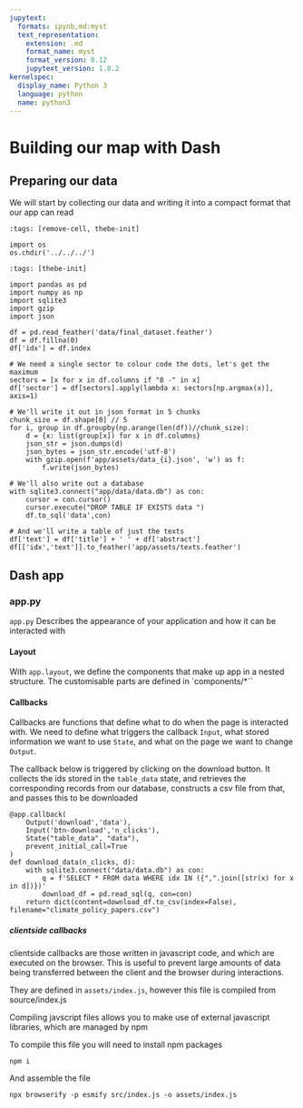 ```yaml
---
jupytext:
  formats: ipynb,md:myst
  text_representation:
    extension: .md
    format_name: myst
    format_version: 0.12
    jupytext_version: 1.8.2
kernelspec:
  display_name: Python 3
  language: python
  name: python3
---
```


# Building our map with Dash

## Preparing our data

We will start by collecting our data and writing it into a compact format that our app can read


```{code-cell} ipython3
:tags: [remove-cell, thebe-init]

import os
os.chdir('../../../')
```

```{code-cell} ipython3
:tags: [thebe-init]

import pandas as pd
import numpy as np
import sqlite3
import gzip
import json

df = pd.read_feather('data/final_dataset.feather')
df = df.fillna(0)
df['idx'] = df.index

# We need a single sector to colour code the dots, let's get the maximum
sectors = [x for x in df.columns if "8 -" in x]
df['sector'] = df[sectors].apply(lambda x: sectors[np.argmax(x)], axis=1)

# We'll write it out in json format in 5 chunks
chunk_size = df.shape[0] // 5
for i, group in df.groupby(np.arange(len(df))//chunk_size):
    d = {x: list(group[x]) for x in df.columns}
    json_str = json.dumps(d)
    json_bytes = json_str.encode('utf-8')   
    with gzip.open(f'app/assets/data_{i}.json', 'w') as f:
        f.write(json_bytes)

# We'll also write out a database
with sqlite3.connect("app/data/data.db") as con:
    cursor = con.cursor()
    cursor.execute("DROP TABLE IF EXISTS data ")
    df.to_sql('data',con)

# And we'll write a table of just the texts
df['text'] = df['title'] + ' ' + df['abstract']
df[['idx','text']].to_feather('app/assets/texts.feather')

```

## Dash app

### app.py

`app.py` Describes the appearance of your application and how it can be interacted with

#### Layout

With `app.layout`, we define the components that make up app in a nested structure.
The customisable parts are defined in `components/*``

#### Callbacks

Callbacks are functions that define what to do when the page is interacted with.
We need to define what triggers the callback `Input`, what stored information we want to use
`State`, and what on the page we want to change `Output`.

The callback below is triggered by clicking on the download button. It collects the ids stored in the
`table_data` state, and retrieves the corresponding records from our database, constructs a csv file from
that, and passes this to be downloaded

```
@app.callback(
    Output('download','data'),
    Input('btn-download','n_clicks'),
    State("table_data", "data"),
    prevent_initial_call=True
)
def download_data(n_clicks, d):
    with sqlite3.connect("data/data.db") as con:
        q = f'SELECT * FROM data WHERE idx IN ({",".join([str(x) for x in d])})'
        download_df = pd.read_sql(q, con=con)
    return dict(content=download_df.to_csv(index=False), filename="climate_policy_papers.csv")
```

##### clientside callbacks
clientside callbacks are those written in javascript code, and which are executed on the browser.
This is useful to prevent large amounts of data being transferred between the client and the browser during interactions.

They are defined in `assets/index.js`, however this file is compiled from source/index.js

Compiling javscript files allows you to make use of external javascript libraries, which are managed by npm

To compile this file you will need to install npm packages

```
npm i
```
And assemble the file
```
npx browserify -p esmify src/index.js -o assets/index.js
```
